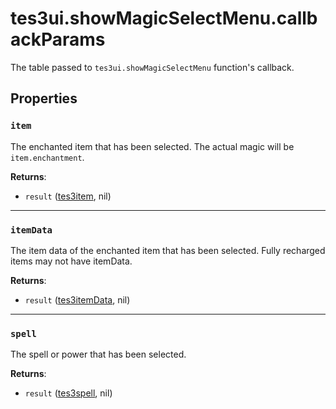 # tes3ui.showMagicSelectMenu.callbackParams
<div class="search_terms" style="display: none">tes3ui.showmagicselectmenu.callbackparams, .showmagicselectmenu.callbackparams</div>

<!---
	This file is autogenerated. Do not edit this file manually. Your changes will be ignored.
	More information: https://github.com/MWSE/MWSE/tree/master/docs
-->

The table passed to `tes3ui.showMagicSelectMenu` function's callback.

## Properties

### `item`
<div class="search_terms" style="display: none">item</div>

The enchanted item that has been selected. The actual magic will be `item.enchantment`.

**Returns**:

* `result` ([tes3item](../types/tes3item.md), nil)

***

### `itemData`
<div class="search_terms" style="display: none">itemdata</div>

The item data of the enchanted item that has been selected. Fully recharged items may not have itemData.

**Returns**:

* `result` ([tes3itemData](../types/tes3itemData.md), nil)

***

### `spell`
<div class="search_terms" style="display: none">spell</div>

The spell or power that has been selected.

**Returns**:

* `result` ([tes3spell](../types/tes3spell.md), nil)

